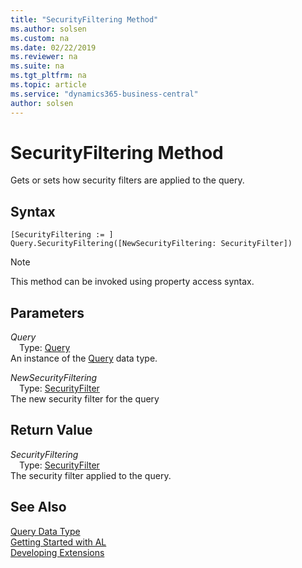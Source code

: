 ```yaml
---
title: "SecurityFiltering Method"
ms.author: solsen
ms.custom: na
ms.date: 02/22/2019
ms.reviewer: na
ms.suite: na
ms.tgt_pltfrm: na
ms.topic: article
ms.service: "dynamics365-business-central"
author: solsen
---
```

[//]: # (START>DO_NOT_EDIT)
[//]: # (IMPORTANT:Do not edit any of the content between here and the END>DO_NOT_EDIT.)
[//]: # (Any modifications should be made in the .xml files in the ModernDev repo.)
# SecurityFiltering Method
Gets or sets how security filters are applied to the query.


## Syntax
```
[SecurityFiltering := ]  Query.SecurityFiltering([NewSecurityFiltering: SecurityFilter])
```
> [!NOTE]  
> This method can be invoked using property access syntax.  
## Parameters
*Query*  
&emsp;Type: [Query](query-data-type.md)  
An instance of the [Query](query-data-type.md) data type.  

*NewSecurityFiltering*  
&emsp;Type: [SecurityFilter](../securityfilter/securityfilter-option.md)  
The new security filter for the query  


## Return Value
*SecurityFiltering*  
&emsp;Type: [SecurityFilter](../securityfilter/securityfilter-option.md)  
The security filter applied to the query.  


[//]: # (IMPORTANT: END>DO_NOT_EDIT)
## See Also
[Query Data Type](query-data-type.md)  
[Getting Started with AL](../../devenv-get-started.md)  
[Developing Extensions](../../devenv-dev-overview.md)